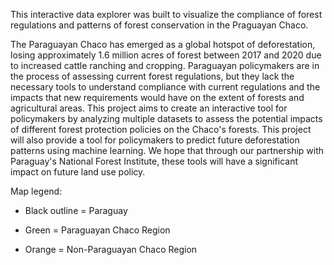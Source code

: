 This interactive data explorer was built to visualize the compliance of forest regulations and patterns of forest conservation in the Praguayan Chaco.

The Paraguayan Chaco has emerged as a global hotspot of deforestation, losing approximately 1.6 million acres of forest between 2017 and 2020 due to increased cattle ranching and cropping. Paraguayan policymakers are in the process of assessing current forest regulations, but they lack the necessary tools to understand compliance with current regulations and the impacts that new requirements would have on the extent of forests and agricultural areas. This project aims to create an interactive tool for policymakers by analyzing multiple datasets to assess the potential impacts of different forest protection policies on the Chaco's forests. This project will also provide a tool for policymakers to predict future deforestation patterns using machine learning. We hope that through our partnership with Paraguay's National Forest Institute, these tools will have a significant impact on future land use policy.

Map legend:

-   Black outline = Paraguay

-   Green = Paraguayan Chaco Region

-   Orange = Non-Paraguayan Chaco Region
